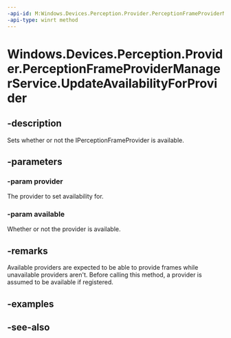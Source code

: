 ----api-id: M:Windows.Devices.Perception.Provider.PerceptionFrameProviderManagerService.UpdateAvailabilityForProvider(Windows.Devices.Perception.Provider.IPerceptionFrameProvider,System.Boolean)
-api-type: winrt method
---<!-- Method syntaxpublic void UpdateAvailabilityForProvider(Windows.Devices.Perception.Provider.IPerceptionFrameProvider provider, System.Boolean available)--># Windows.Devices.Perception.Provider.PerceptionFrameProviderManagerService.UpdateAvailabilityForProvider## -descriptionSets whether or not the IPerceptionFrameProvider is available.## -parameters### -param providerThe provider to set availability for.### -param availableWhether or not the provider is available.## -remarksAvailable providers are expected to be able to provide frames while unavailable providers aren't. Before calling this method, a provider is assumed to be available if registered.## -examples## -see-also